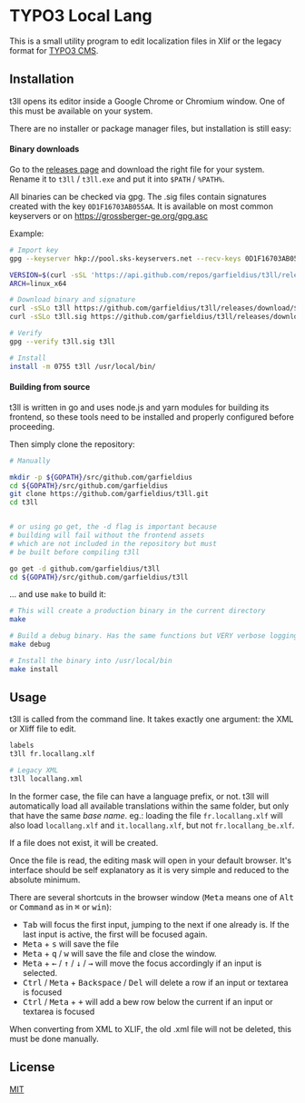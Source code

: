 # TYPO3 Local Lang

This is a small utility program to edit localization files in Xlif or the legacy format for [TYPO3 CMS](https://www.typo3.org/).

## Installation

t3ll opens its editor inside a Google Chrome or Chromium window. One of this must be available on your system.

There are no installer or package manager files, but installation is still easy:

#### Binary downloads

Go to the [releases page](https://github.com/garfieldius/t3ll/releases) and download the right file for your system. Rename it to `t3ll` / `t3ll.exe` and put it into `$PATH` / `%PATH%`.

All binaries can be checked via gpg. The .sig files contain signatures created with the key `0D1F16703AB055AA`. It is available on most common keyservers or on <https://grossberger-ge.org/gpg.asc>

Example:

```bash
# Import key
gpg --keyserver hkp://pool.sks-keyservers.net --recv-keys 0D1F16703AB055AA

VERSION=$(curl -sSL 'https://api.github.com/repos/garfieldius/t3ll/releases/latest' | jq -r '.tag_name')
ARCH=linux_x64

# Download binary and signature
curl -sSLo t3ll https://github.com/garfieldius/t3ll/releases/download/${VERSION}/t3ll_${ARCH}
curl -sSLo t3ll.sig https://github.com/garfieldius/t3ll/releases/download/${VERSION}/t3ll_${ARCH}.sig

# Verify
gpg --verify t3ll.sig t3ll

# Install
install -m 0755 t3ll /usr/local/bin/
```

#### Building from source

t3ll is written in go and uses node.js and yarn modules for building its frontend, so these tools need to be installed and properly configured before proceeding.

Then simply clone the repository:

```bash
# Manually

mkdir -p ${GOPATH}/src/github.com/garfieldius
cd ${GOPATH}/src/github.com/garfieldius
git clone https://github.com/garfieldius/t3ll.git
cd t3ll


# or using go get, the -d flag is important because
# building will fail without the frontend assets
# which are not included in the repository but must
# be built before compiling t3ll

go get -d github.com/garfieldius/t3ll
cd ${GOPATH}/src/github.com/garfieldius/t3ll
```

... and use `make` to build it:

```bash
# This will create a production binary in the current directory
make

# Build a debug binary. Has the same functions but VERY verbose logging to stdout
make debug

# Install the binary into /usr/local/bin
make install
```

## Usage

t3ll is called from the command line. It takes exactly one argument: the XML or Xliff file to edit.

```bash
labels
t3ll fr.locallang.xlf

# Legacy XML
t3ll locallang.xml
```

In the former case, the file can have a language prefix, or not. t3ll will automatically load all available translations within the same folder, but only that have the same *base name*. eg.: loading the file `fr.locallang.xlf` will also load `locallang.xlf` and `it.locallang.xlf`, but not `fr.locallang_be.xlf`.

If a file does not exist, it will be created.

Once the file is read, the editing mask will open in your default browser. It's interface should be self explanatory as it is very simple and reduced to the absolute minimum.

There are several shortcuts in the browser window (<kbd>Meta</kbd> means one of <kbd>Alt</kbd> or <kbd>Command</kbd> as in <kbd>⌘</kbd> or <kbd>win</kbd>):

* <kbd>Tab</kbd> will focus the first input, jumping to the next if one already is. If the last input is active, the first will be focused again.
* <kbd>Meta</kbd> + <kbd>s</kbd>  will save the file
* <kbd>Meta</kbd> + <kbd>q</kbd> / <kbd>w</kbd> will save the file and close the window.
* <kbd>Meta</kbd> + <kbd>←</kbd> / <kbd>↑</kbd> / <kbd>↓</kbd> / <kbd>→</kbd> will move the focus accordingly if an input is selected.
* <kbd>Ctrl</kbd> / <kbd>Meta</kbd> + <kbd>Backspace</kbd> / <kbd>Del</kbd> will delete a row if an input or textarea is focused
* <kbd>Ctrl</kbd> / <kbd>Meta</kbd> + <kbd>+</kbd> will add a bew row below the current if an input or textarea is focused

When converting from XML to XLIF, the old .xml file will not be deleted, this must be done manually.

## License

[MIT](https://opensource.org/licenses/MIT)
